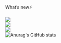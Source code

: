 What’s new⚡<br>
<br>
<a href="https://doyeop.com/" target="_blank"><img src="https://img.shields.io/badge/21759B?style=#21759B&logo=21759B&logoColor=로고색상"/></a><br>
<a href="https://doyeop.com/" target="_blank"><img src="https://img.shields.io/badge/뱃지레이블-배경색?style=#21759B&logo=로고&logoColor=로고색상"/></a><br>
<a href="https://doyeop.com/" target="_blank"><img src="https://img.shields.io/badge/뱃지레이블-배경색?style=#21759B&logo=로고&logoColor=로고색상"/></a><br>
![Anurag's GitHub stats](https://github-readme-stats.vercel.app/api?username=doyeoplay&show_icons=true&theme=radical)
